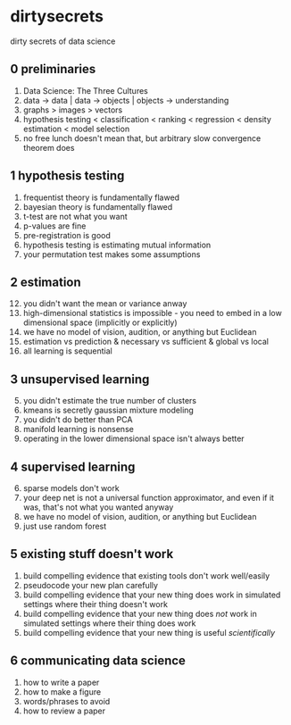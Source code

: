 # dirtysecrets
dirty secrets of data science


## 0 preliminaries

1. Data Science: The Three Cultures
2. data -> data | data -> objects | objects -> understanding
3. graphs > images > vectors
4. hypothesis testing < classification < ranking < regression < density estimation < model selection
5. no free lunch doesn't mean that, but arbitrary slow convergence theorem does

## 1 hypothesis testing

1. frequentist theory is fundamentally flawed
2. bayesian theory is fundamentally flawed
3. t-test are not what you want
4. p-values are fine
5. pre-registration is good
8. hypothesis testing is estimating mutual information
13. your permutation test makes some assumptions


## 2 estimation

12. you didn't want the mean or variance anway
15. high-dimensional statistics is impossible - you need to embed in a low dimensional space (implicitly or explicitly)
16. we have no model of vision, audition, or anything but Euclidean
13. estimation vs prediction & necessary vs sufficient & global vs local
12. all learning is sequential

## 3 unsupervised learning

5. you didn't estimate the true number of clusters
6. kmeans is secretly gaussian mixture modeling
9. you didn't do better than PCA
10. manifold learning is nonsense
11. operating in the lower dimensional space isn't always better

## 4 supervised learning

6. sparse models don't work
7. your deep net is not a universal function approximator, and even if it was, that's not what you wanted anyway
16. we have no model of vision, audition, or anything but Euclidean
1. just use random forest

## 5 existing stuff doesn't work

1. build compelling evidence that existing tools don't work well/easily
2. pseudocode your new plan carefully
3. build compelling evidence that your new thing does work in simulated settings where their thing doesn't work
3. build compelling evidence that your new thing does *not* work in simulated settings where their thing does work
4. build compelling evidence that your new thing is useful *scientifically*

## 6 communicating data science

1. how to write a paper
1. how to make a figure
1. words/phrases to avoid
2. how to review a paper





